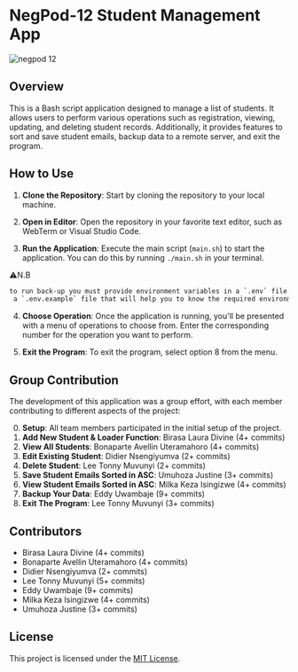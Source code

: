 # NegPod-12 Student Management App

![negpod 12](https://github.com/Bonaparte003/GSCS-Registration_System/assets/59047760/51abc673-d716-4ec7-8d72-2c74f74863ba)

## Overview

This is a Bash script application designed to manage a list of students. It allows users to perform various operations such as registration, viewing, updating, and deleting student records. Additionally, it provides features to sort and save student emails, backup data to a remote server, and exit the program.

## How to Use

1. **Clone the Repository**: Start by cloning the repository to your local machine.

2. **Open in Editor**: Open the repository in your favorite text editor, such as WebTerm or Visual Studio Code.

3. **Run the Application**: Execute the main script (`main.sh`) to start the application. You can do this by running `./main.sh` in your terminal.

⚠️N.B 
```bash
to run back-up you must provide environment variables in a `.env` file, you can find 
 a `.env.example` file that will help you to know the required environment variables
```

4. **Choose Operation**: Once the application is running, you'll be presented with a menu of operations to choose from. Enter the corresponding number for the operation you want to perform.

5. **Exit the Program**: To exit the program, select option 8 from the menu.

## Group Contribution

The development of this application was a group effort, with each member contributing to different aspects of the project:

0. **Setup**: All team members participated in the initial setup of the project.
1. **Add New Student & Loader Function**: Birasa Laura Divine (4+ commits)
2. **View All Students**: Bonaparte Avellin Uteramahoro (4+ commits)
3. **Edit Existing Student**: Didier Nsengiyumva (2+ commits)
4. **Delete Student**: Lee Tonny Muvunyi (2+ commits)
5. **Save Student Emails Sorted in ASC**: Umuhoza Justine (3+ commits)
6. **View Student Emails Sorted in ASC**: Milka Keza Isingizwe  (4+ commits)
7. **Backup Your Data**: Eddy Uwambaje (9+ commits)
8. **Exit The Program**: Lee Tonny Muvunyi (3+ commits)

## Contributors

- Birasa Laura Divine (4+ commits)
- Bonaparte Avellin Uteramahoro (4+ commits)
- Didier Nsengiyumva (2+ commits)
- Lee Tonny Muvunyi (5+ commits)
- Eddy Uwambaje (9+ commits)
- Milka Keza Isingizwe (4+ commits)
- Umuhoza Justine (3+ commits)


## License

This project is licensed under the [MIT License](LICENSE).

